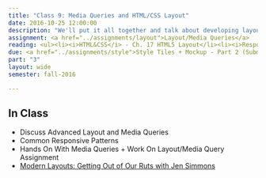```yaml
---
title: "Class 9: Media Queries and HTML/CSS Layout"
date: 2016-10-25 12:00:00
description: "We'll put it all together and talk about developing layout systems in HTML/CSS using media queries and flexbox.  We'll talk about recent advancements in CSS relating to layout.  We'll practice with a hands-on assignment using media queries."
assignment: <a href="../assignments/layout">Layout/Media Queries</a>
reading: <ul><li><i>HTML&CSS</i> - Ch. 17 HTML5 Layout</li><li><i>Responsive Web Design</i> Ch. 2 The Flexible Grid, Ch. 3 Flexible Images, Ch. 4 Media Queries</li><li><a href="https://css-tricks.com/snippets/css/a-guide-to-flexbox/">A Complete Guide to Flexbox - CSS Tricks</a></li></ul>
due: <a href="../assignments/style">Style Tiles + Mockup - Part 2 (Submitted to Blackboard)</a> and <a href="../assignments/css2">CSS Basics 2</a>
part: "3"
layout: wide
semester: fall-2016

---
```


## In Class

* Discuss Advanced Layout and Media Queries
* Common Responsive Patterns
* Hands On With Media Queries + Work On Layout/Media Query Assignment
* [Modern Layouts: Getting Out of Our Ruts with Jen Simmons](https://www.youtube.com/watch?v=ZNpn7FBp_9U&feature=youtu.be)
